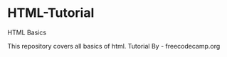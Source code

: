# HTML-Tutorial
HTML Basics

This repository covers all basics of html.
Tutorial By - freecodecamp.org

